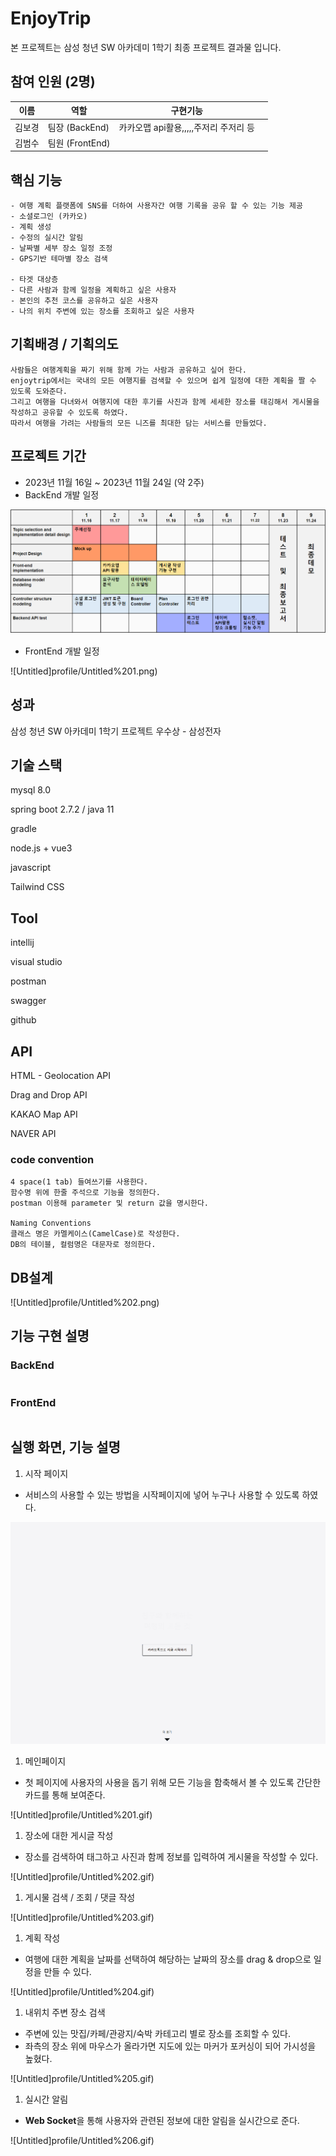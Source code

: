 
# EnjoyTrip

본 프로젝트는 삼성 청년 SW 아카데미 1학기 최종 프로젝트 결과물 입니다.

## 참여 인원 (2명)

| 이름 | 역할 | 구현기능 |  |
| --- | --- | --- | --- |
| 김보경 | 팀장 (BackEnd) | 카카오맵 api활용,,,,,주저리 주저리 등 |  |
| 김범수 | 팀원 (FrontEnd) |  |  |

## 핵심 기능

```
- 여행 계획 플랫폼에 SNS를 더하여 사용자간 여행 기록을 공유 할 수 있는 기능 제공
- 소셜로그인 (카카오)
- 계획 생성
- 수정의 실시간 알림
- 날짜별 세부 장소 일정 조정
- GPS기반 테마별 장소 검색

- 타겟 대상층
- 다른 사람과 함께 일정을 계획하고 싶은 사용자
- 본인의 추천 코스를 공유하고 싶은 사용자
- 나의 위치 주변에 있는 장소를 조회하고 싶은 사용자
```

## 기획배경 / 기획의도

```
사람들은 여행계획을 짜기 위해 함께 가는 사람과 공유하고 싶어 한다. 
enjoytrip에서는 국내의 모든 여행지를 검색할 수 있으며 쉽게 일정에 대한 계획을 짤 수 있도록 도와준다. 
그리고 여행을 다녀와서 여행지에 대한 후기를 사진과 함께 세세한 장소를 태깅해서 게시물을 작성하고 공유할 수 있도록 하였다. 
따라서 여행을 가려는 사람들의 모든 니즈를 최대한 담는 서비스를 만들었다.
```

## 프로젝트 기간

- 2023년 11월 16일  ~ 2023년 11월 24일 (약 2주)
- BackEnd 개발 일정

![Untitled](profile/Untitled.png)

- FrontEnd 개발 일정

![Untitled]profile/Untitled%201.png)

## 성과

삼성 청년 SW 아카데미 1학기 프로젝트 우수상 - 삼성전자

## 기술 스택

mysql 8.0

spring boot 2.7.2 / java 11

gradle

node.js + vue3

javascript

Tailwind CSS

## Tool

intellij

visual studio

postman

swagger

github

## API

HTML - Geolocation API

Drag and Drop API

KAKAO Map API

NAVER API

### code convention

```
4 space(1 tab) 들여쓰기를 사용한다.
함수명 위에 한줄 주석으로 기능을 정의한다.
postman 이용해 parameter 및 return 값을 명시한다.

Naming Conventions
클래스 명은 카멜케이스(CamelCase)로 작성한다.
DB의 테이블, 컬럼명은 대문자로 정의한다.
```

## DB설계

![Untitled]profile/Untitled%202.png)

## 기능 구현 설명

### BackEnd

```jsx

```

### FrontEnd

```jsx

```

## 실행 화면, 기능 설명

1. 시작 페이지
- 서비스의 사용할 수 있는 방법을 시작페이지에 넣어 누구나 사용할 수 있도록 하였다.

![Untitled](profile/Untitled.gif)

1. 메인페이지 
- 첫 페이지에 사용자의 사용을 돕기 위해 모든 기능을 함축해서 볼 수 있도록 간단한 카드를 통해 보여준다.

![Untitled]profile/Untitled%201.gif)

1. 장소에 대한 게시글 작성
- 장소를 검색하여 태그하고 사진과 함께 정보를 입력하여 게시물을 작성할 수 있다.

![Untitled]profile/Untitled%202.gif)

1. 게시물 검색 / 조회 / 댓글 작성

![Untitled]profile/Untitled%203.gif)

1. 계획 작성
- 여행에 대한 계획을 날짜를 선택하여 해당하는 날짜의 장소를 drag & drop으로 일정을 만들 수 있다.

![Untitled]profile/Untitled%204.gif)

1. 내위치 주변 장소 검색
- 주변에 있는 맛집/카페/관광지/숙박 카테고리 별로 장소를 조회할 수 있다.
- 좌측의 장소 위에 마우스가 올라가면 지도에 있는 마커가 포커싱이 되어 가시성을 높혔다.

![Untitled]profile/Untitled%205.gif)

1. 실시간 알림
- **Web Socket**을 통해 사용자와 관련된 정보에 대한 알림을 실시간으로 준다.

![Untitled]profile/Untitled%206.gif)
